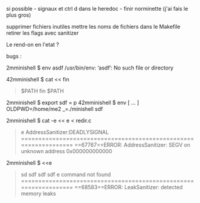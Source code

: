 si possible
	- signaux et ctrl d dans le heredoc
	- finir norminette (j'ai fais le plus gros)

supprimer fichiers inutiles
mettre les noms de fichiers dans le Makefile
retirer les flags avec sanitizer

Le rend-on en l'etat ?

bugs :

2mminishell $ env asdf
/usr/bin/env: ‘asdf’: No such file or directory

42mminishell $ cat << fin
> $PATH
> fin
$PATH

2mminishell $ export sdf = p
42mminishell $ env
[ ... ] 
OLDPWD=/home/me2
_=./minishell
sdf

2mminishell $ cat -e << e < redir.c 
> e
AddressSanitizer:DEADLYSIGNAL
=================================================================
==67767==ERROR: AddressSanitizer: SEGV on unknown address 0x000000000000

2mminishell $ <<e
> sd
> sdf
> sdf 
> sdf 
> e
command not found
=================================================================
==68583==ERROR: LeakSanitizer: detected memory leaks

